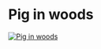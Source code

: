 <!--
  id: 821
  date: 2011-02-02T10:56:35
  modified: 2011-02-02T10:56:35
  slug: pig-in-woods
  type: post
  excerpt: [object Object]
  categories: image, illustration
  tags: forest, Sketchbook pro
  inCv: 
  inPortfolio: 
  dateFrom: 
  dateTo: 
-->

# Pig in woods

<p><a href="http://www.flickr.com/photos/sjeiti/5410177218/" title="Pig in woods" class="flickr-image alignnone"><img src="http://farm6.static.flickr.com/5091/5410177218_858c47d0d3.jpg" alt="Pig in woods" class=""  /></a></p>